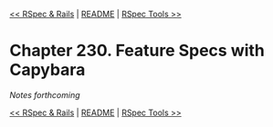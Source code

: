 [&lt;&lt; RSpec & Rails](ch229-rspec---rails.md) | [README](README.md) | [RSpec Tools &gt;&gt;](ch231-rspec-tools.md)

# Chapter 230. Feature Specs with Capybara

*Notes forthcoming*

[&lt;&lt; RSpec & Rails](ch229-rspec---rails.md) | [README](README.md) | [RSpec Tools &gt;&gt;](ch231-rspec-tools.md)